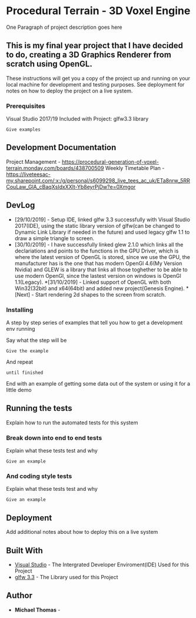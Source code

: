 # Procedural Terrain - 3D Voxel Engine

One Paragraph of project description goes here

## This is my final year project that I have decided to do, creating a 3D Graphics Renderer from scratch using OpenGL.

These instructions will get you a copy of the project up and running on your local machine for development and testing purposes. See deployment for notes on how to deploy the project on a live system.

### Prerequisites

Visual Studio 2017/19
Included with Project:
glfw3.3 library

```
Give examples
```
## Development Documentation
Project Management - https://procedural-generation-of-voxel-terrain.monday.com/boards/438700509
Weekly Timetable Plan - https://liveteesac-my.sharepoint.com/:x:/g/personal/s6099298_live_tees_ac_uk/ETa8nrw_5RRCouLaw_GlA_cBaqXsIdxXXlt-Yb8eyrPjDw?e=0Xmgor

## DevLog

* [29/10/2019] - Setup IDE, linked glfw 3.3 successfully with Visual Studio 2017(IDE), 
using the static library version of glfw(can be changed to Dynamic Link Library if needed in the future) and used legacy glfw 1.1 to draw a simple triangle to screen.
* [30/10/2019] - I have successfully linked glew 2.1.0 which links all the declariations and points to the functions in the GPU Driver, which is where the latest version of OpenGL is stored, since we use the GPU, the manufacturer
has is the one that has modern OpenGl 4.6(My Version Nvidia) and GLEW is a library that links all those toghether to be able to use modern OpenGl, since the lastest version on windows is OpenGl 1.1(Legacy).
*[31/10/2019] - Linked support of OpenGL with both Win32(32bit) and x64(64bit) and added new project(Genesis Engine).
*[Next] -  Start rendering 2d shapes to the screen from scratch.
### Installing

A step by step series of examples that tell you how to get a development env running

Say what the step will be

```
Give the example
```

And repeat

```
until finished
```

End with an example of getting some data out of the system or using it for a little demo

## Running the tests

Explain how to run the automated tests for this system

### Break down into end to end tests

Explain what these tests test and why

```
Give an example
```

### And coding style tests

Explain what these tests test and why

```
Give an example
```

## Deployment

Add additional notes about how to deploy this on a live system

## Built With

* [Visual Studio](https://visualstudio.microsoft.com/vs/) - The Intergrated Developer Enviroment(IDE) Used for this Project
* [glfw 3.3](https://www.glfw.org/) - The Library used for this Project


## Author

* **Michael Thomas** - 

